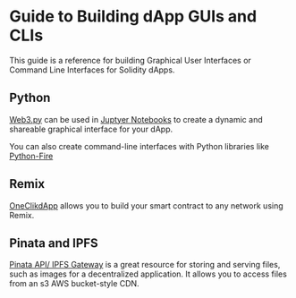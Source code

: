 # Guide to Building dApp GUIs and CLIs

This guide is a reference for building Graphical User Interfaces or Command Line Interfaces for Solidity dApps.


## Python

[Web3.py](https://web3py.readthedocs.io/en/stable/) can be used in [Juptyer Notebooks](accident.ipynb) to create a dynamic and shareable graphical interface for your dApp.

You can also create command-line interfaces with Python libraries like [Python-Fire](https://github.com/google/python-fire)

## Remix

[OneClikdApp](https://oneclickdapp.com/) allows you to build your smart contract to any network using Remix.

## Pinata and IPFS

[Pinata API/ IPFS Gateway](https://pinata.cloud/documentation) is a great resource for storing and serving files, such as images for a decentralized application. It allows you to access files from an s3 AWS bucket-style CDN.
